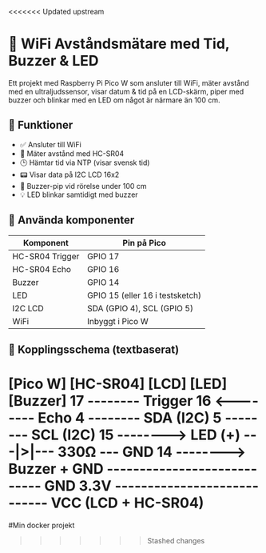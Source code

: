 <<<<<<< Updated upstream
# 📡 WiFi Avståndsmätare med Tid, Buzzer & LED

Ett projekt med Raspberry Pi Pico W som ansluter till WiFi, mäter avstånd med en ultraljudssensor, visar datum & tid på en LCD-skärm, piper med buzzer och blinkar med en LED om något är närmare än 100 cm.

## 🔧 Funktioner

- ✅ Ansluter till WiFi
- 📏 Mäter avstånd med HC-SR04
- 🕒 Hämtar tid via NTP (visar svensk tid)
- 📟 Visar data på I2C LCD 16x2
- 🔔 Buzzer-pip vid rörelse under 100 cm
- 💡 LED blinkar samtidigt med buzzer

## 🧪 Använda komponenter

| Komponent | Pin på Pico |
|----------|-------------|
| HC-SR04 Trigger | GPIO 17 |
| HC-SR04 Echo    | GPIO 16 |
| Buzzer          | GPIO 14 |
| LED             | GPIO 15 (eller 16 i testsketch) |
| I2C LCD         | SDA (GPIO 4), SCL (GPIO 5) |
| WiFi            | Inbyggt i Pico W |

## 🔌 Kopplingsschema (textbaserat)

[Pico W] [HC-SR04] [LCD] [LED] [Buzzer] 17 -------- Trigger
16 <-------- Echo 4 -------- SDA (I2C) 5 -------- SCL (I2C) 15 --------> LED (+) ---|>|--- 330Ω --- GND 14 --------> Buzzer + GND ---------------------------- GND 3.3V ---------------------------- VCC (LCD + HC-SR04)
=======
#Min docker projekt
>>>>>>> Stashed changes
